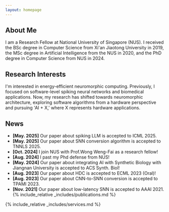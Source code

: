 ```yaml
---
layout: homepage
---
```


## About Me

I am a Research Fellow at National University of Singapore (NUS). I received the BSc degree in Computer Science from Xi'an Jiaotong University in 2019, the MSc degree in Artificial Intelligence from the NUS in 2020, and the PhD degree in Computer Science from NUS in 2024.

## Research Interests

I'm interested in energy-efficient neuromorphic computing. Previously, I focused on software-level spiking neural networks and
biomedical applications. Now, my research has shifted towards neuromorphic architecture, exploring software algorithms from a
hardware perspective and pursuing 'AI + X,' where X represents hardware applications.

## News

- **[May. 2025]** Our paper about spiking LLM is accepted to ICML 2025.
- **[May. 2025]** Our paper about SNN conversion algorithm is accepted to TNNLS 2025.
- **[Oct. 2024]** I join NUS with Prof.Wong Weng-Fai as a research fellow!
- **[Aug. 2024]** I past my Phd defense from NUS!
- **[May. 2024]** Our paper about integrating AI with Synthetic Biology with Jiangnan University is accepted to ACS Synth. Biol!
- **[Aug. 2023]** Our paper about HDC is accepted to ECML 2023 (Oral)!
- **[Aug. 2023]** Our paper about CNN-to-SNN conversion is accepted to TPAMI 2023.
- **[Nov. 2021]** Our paper about low-latency SNN is accepted to AAAI 2021.
{% include_relative _includes/publications.md %}

{% include_relative _includes/services.md %}
